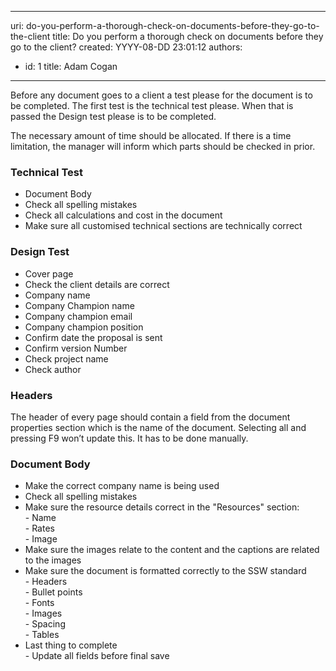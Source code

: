 

---
uri: do-you-perform-a-thorough-check-on-documents-before-they-go-to-the-client
title: Do you perform a thorough check on documents before they go to the client?
created: YYYY-08-DD 23:01:12
authors:
  - id: 1
    title: Adam Cogan
---




<span class='intro'> <p class="ssw15-rteElement-P">​Before any document goes to a client a test please for the document is to be completed. The first test is the technical test please. When that is passed the Design test please is to be completed.<br></p><p class="ssw15-rteElement-P">The necessary amo​unt of time should be allocated. If there is a time limitation, the manager will inform which parts should be checked in prior.​<br></p> </span>

<h3 class="ssw15-rteElement-H3">​Technical Test<br></h3><ul><li>Document Body</li><li>Check all spelling mistakes</li><li>Check all calculations and cost in the document</li><li>Make sure all customised technical sections are technically correct</li></ul><h3 class="ssw15-rteElement-H3">Design Test<br></h3><p></p><ul><li>Cover page</li><li>Check the client details are correct</li><li>Company name</li><li>Company Champion name</li><li>Company champion email</li><li>Company champion position</li><li>Confirm date the proposal is sent</li><li>Confirm version Number</li><li>Check project name</li><li>Check author</li></ul><h3 class="ssw15-rteElement-H3">Headers</h3>The header of every page should contain a field from the document properties section which is the name of the document.&#160;Selecting all and pressing F9 won’t update this. It has to be done manually.<div><h3 class="ssw15-rteElement-H3">​Document Body</h3><ul><li>Make the correct company name is being used</li><li>Check all spelling mistakes</li><li>Make sure the resource details correct in the &quot;Resources&quot; section&#58;&#160;<br>- Name<br>- Rates<br>- Image<br></li><li>Make sure the images relate to the content and the captions are related to the images<br></li><li>Make sure the document is formatted correctly to the SSW standard<br>- Headers<br>- Bullet points<br>- Fonts<br>- Images<br>- Spacing<br>- Tables&#160;</li><li>Last thing to complete <br>- Update all fields before final save​</li></ul><p></p></div>


